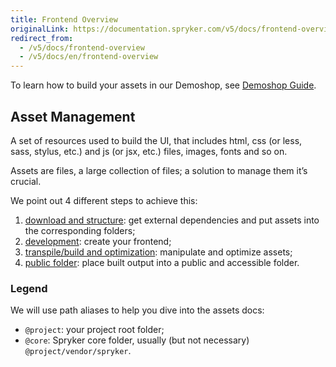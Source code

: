 ```yaml
---
title: Frontend Overview
originalLink: https://documentation.spryker.com/v5/docs/frontend-overview
redirect_from:
  - /v5/docs/frontend-overview
  - /v5/docs/en/frontend-overview
---
```


To learn how to build your assets in our Demoshop, see [Demoshop Guide](https://documentation.spryker.com/docs/en/demoshop-guide).

## Asset Management
A set of resources used to build the UI, that includes html, css (or less, sass, stylus, etc.) and js (or jsx, etc.) files, images, fonts and so on.

Assets are files, a large collection of files; a solution to manage them it’s crucial.

We point out 4 different steps to achieve this:

1. [download and structure](https://documentation.spryker.com/docs/en/download-structure): get external dependencies and put assets into the corresponding folders;
2. [development](https://documentation.spryker.com/docs/en/development): create your frontend;
3. [transpile/build and optimization](https://documentation.spryker.com/docs/en/build-optimization): manipulate and optimize assets;
4. [public folder](https://documentation.spryker.com/docs/en/public-folder): place built output into a public and accessible folder.

### Legend
We will use path aliases to help you dive into the assets docs:

* `@project`: your project root folder;
* `@core`: Spryker core folder, usually (but not necessary) `@project/vendor/spryker`.
